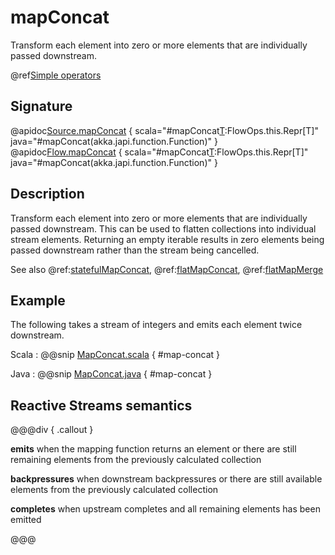 # mapConcat

Transform each element into zero or more elements that are individually passed downstream.

@ref[Simple operators](../index.md#simple-operators)

## Signature

@apidoc[Source.mapConcat](Source) { scala="#mapConcat[T](f:Out=&gt;scala.collection.immutable.Iterable[T]):FlowOps.this.Repr[T]" java="#mapConcat(akka.japi.function.Function)" }
@apidoc[Flow.mapConcat](Flow) { scala="#mapConcat[T](f:Out=&gt;scala.collection.immutable.Iterable[T]):FlowOps.this.Repr[T]" java="#mapConcat(akka.japi.function.Function)" }


## Description

Transform each element into zero or more elements that are individually passed downstream.
This can be used to flatten collections into individual stream elements.
Returning an empty iterable results in zero elements being passed downstream
rather than the stream being cancelled.

See also @ref:[statefulMapConcat](statefulMapConcat.md), @ref:[flatMapConcat](flatMapConcat.md), @ref:[flatMapMerge](flatMapMerge.md)

## Example

The following takes a stream of integers and emits each element twice downstream.

Scala
:  @@snip [MapConcat.scala](/gemini-docs/src/test/scala/docs/stream/operators/sourceorflow/MapConcat.scala) { #map-concat }

Java
:  @@snip [MapConcat.java](/gemini-docs/src/test/java/jdocs/stream/operators/sourceorflow/MapConcat.java) { #map-concat }


## Reactive Streams semantics

@@@div { .callout }

**emits** when the mapping function returns an element or there are still remaining elements from the previously calculated collection

**backpressures** when downstream backpressures or there are still available elements from the previously calculated collection

**completes** when upstream completes and all remaining elements has been emitted

@@@

